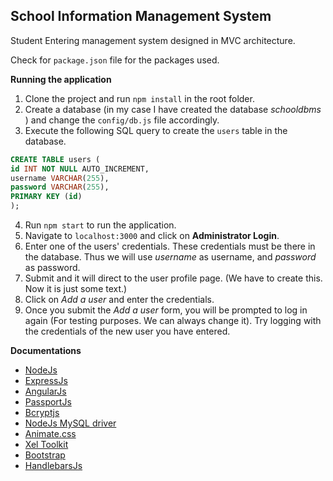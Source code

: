 ## School Information Management System

Student Entering management system designed in MVC architecture.

Check for ``package.json`` file for the packages used.

**Running the application**

1. Clone the project and run ``npm install`` in the root folder.
2. Create a database (in my case I have created the database *schooldbms* )  and change the ``config/db.js`` file accordingly.
3. Execute the following SQL query to create the `users` table in the database.

 ```sql
CREATE TABLE users (
id INT NOT NULL AUTO_INCREMENT,
username VARCHAR(255),
password VARCHAR(255),
PRIMARY KEY (id)
);
```
4. Run ``npm start`` to run the application.
5. Navigate to ``localhost:3000`` and click on **Administrator Login**.
6. Enter one of the users' credentials. These credentials must be there in the database. Thus we will use *username* as username, and *password* as password.
7. Submit and it will direct to the user profile page. (We have to create this. Now it is just some text.)
8. Click on *Add a user* and enter the credentials.
8. Once you submit the *Add a user* form, you will be prompted to log in again (For testing purposes. We can always change it). Try logging with the credentials of the new user you have entered.

**Documentations**

* [NodeJs](https://nodejs.org/docs/latest-v7.x/api/)
* [ExpressJs](https://expressjs.com/en/guide/routing.html)
* [AngularJs](https://docs.angularjs.org/guide/concepts)
* [PassportJs](http://www.passportjs.org/docs/overview)
* [Bcryptjs](https://www.npmjs.com/package/bcryptjs)
* [NodeJs MySQL driver](https://www.npmjs.com/package/mysql)
* [Animate.css](https://github.com/daneden/animate.css/blob/master/README.md)
* [Xel Toolkit](https://xel-toolkit.org/)
* [Bootstrap](https://getbootstrap.com)
* [HandlebarsJs](http://handlebarsjs.com/)
